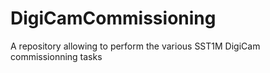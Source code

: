 # DigiCamCommissioning
A repository allowing to perform the various SST1M DigiCam commissionning tasks
